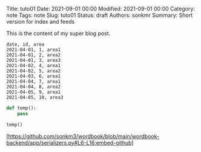 Title: tuto01
Date: 2021-09-01 00:00
Modified: 2021-09-01 00:00
Category: note
Tags: note
Slug: tuto01
Status: draft
Authors: sonkmr
Summary: Short version for index and feeds

This is the content of my super blog post.



```
date, id, area
2021-04-01, 1, area1
2021-04-01, 2, area2
2021-04-01, 3, area3
2021-04-02, 4, area1
2021-04-02, 5, area2
2021-04-03, 6, area1
2021-04-04, 7, area1
2021-04-04, 8, area2
2021-04-05, 9, area1
2021-04-05, 10, area3
```

``` python
def temp():
    pass

temp()
```




[https://github.com/sonkm3/wordbook/blob/main/wordbook-backend/app/serializers.py#L6-L16:embed-github]
